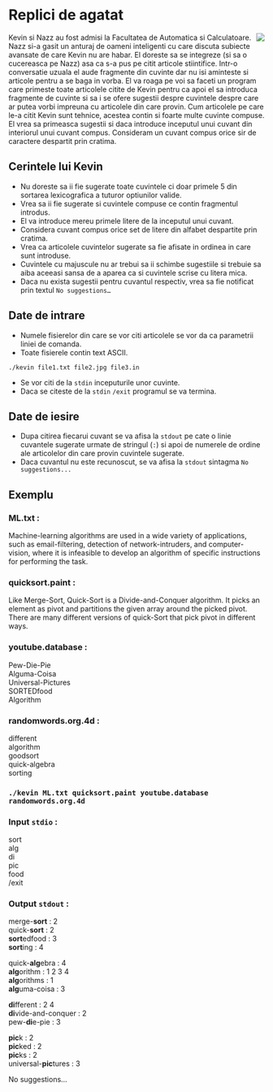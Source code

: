 # Replici de agatat
<img align="right" src="https://t00.deviantart.net/9IdCsNFyehXAeUgfS9PsBatjy6k=/fit-in/700x350/filters:fixed_height(100,100):origin()/pre00/5bc8/th/pre/f/2017/107/c/6/kevin_is_bored_by_sbolton123-daydh6a.png">
Kevin si Nazz au fost admisi la Facultatea de Automatica si Calculatoare. Nazz si-a gasit un anturaj de oameni inteligenti cu
care discuta subiecte avansate de care Kevin nu are habar. El doreste sa se integreze (si sa o cucereasca pe Nazz) asa ca s-a
pus pe citit articole stiintifice. Intr-o conversatie uzuala el aude fragmente din cuvinte dar nu isi aminteste si articole pentru a se baga in vorba. El va roaga pe voi sa faceti un program care primeste toate articolele citite de Kevin pentru ca
apoi el sa introduca fragmente de cuvinte si sa i se ofere sugestii despre cuvintele despre care ar putea vorbi impreuna cu
articolele din care provin.
Cum articolele pe care le-a citit Kevin sunt tehnice, acestea contin si foarte multe cuvinte compuse. El vrea sa primeasca
sugestii si daca introduce inceputul unui cuvant din interiorul unui cuvant compus. Consideram un cuvant compus orice sir de caractere
despartit prin cratima.

## Cerintele lui Kevin
  * Nu doreste sa ii fie sugerate toate cuvintele ci doar primele 5 din sortarea lexicografica a tuturor optiunilor valide.
  * Vrea sa ii fie sugerate si cuvintele compuse ce contin fragmentul introdus.
  * El va introduce mereu primele litere de la inceputul unui cuvant.
  * Considera cuvant compus orice set de litere din alfabet despartite prin cratima.
  * Vrea ca articolele cuvintelor sugerate sa fie afisate in ordinea in care sunt introduse.
  * Cuvintele cu majuscule nu ar trebui sa ii schimbe sugestiile si trebuie sa aiba aceeasi sansa de a aparea ca si cuvintele scrise cu litera mica.
  * Daca nu exista sugestii pentru cuvantul respectiv, vrea sa fie notificat prin textul `No suggestions…`

## Date de intrare
  * Numele fisierelor din care se vor citi articolele se vor da ca parametrii liniei de comanda.
  * Toate fisierele contin text ASCII.
  ```
  ./kevin file1.txt file2.jpg file3.in
  ```
  * Se vor citi de la `stdin` inceputurile unor cuvinte.
  * Daca se citeste de la `stdin` `/exit` programul se va termina.
  
## Date de iesire
  * Dupa citirea fiecarui cuvant se va afisa la `stdout` pe cate o linie cuvantele sugerate urmate de stringul (` : `) si apoi de numerele de ordine ale articolelor din care provin cuvintele sugerate.
  * Daca cuvantul nu este recunoscut, se va afisa la `stdout` sintagma `No suggestions...`
  
## Exemplu
### __ML.txt__ :
Machine-learning algorithms are used in a wide variety of applications, such as email-filtering, detection of network-intruders, and computer-vision, where it is infeasible to develop an algorithm of specific instructions for performing the task.

### __quicksort.paint__ : 
Like Merge-Sort, Quick-Sort is a Divide-and-Conquer algorithm. It picks an element as pivot and partitions the given array around the picked pivot. There are many different versions of quick-Sort that pick pivot in different ways.

### __youtube.database__ :
Pew-Die-Pie  
Alguma-Coisa  
Universal-Pictures  
SORTEDfood  
Algorithm  

### __randomwords.org.4d__ :
different  
algorithm  
goodsort  
quick-algebra  
sorting  

### `./kevin ML.txt quicksort.paint youtube.database randomwords.org.4d`
### __Input `stdio`__ :
sort  
alg  
di  
pic  
food  
/exit  

### __Output `stdout`__ :
merge-**sort** : 2  
quick-**sort** : 2  
**sort**edfood : 3  
**sort**ing : 4  

quick-**alg**ebra : 4  
**alg**orithm : 1 2 3 4  
**alg**orithms : 1  
**alg**uma-coisa : 3  

**di**fferent : 2 4  
**di**vide-and-conquer : 2  
pew-**di**e-pie : 3  
 
**pic**k : 2  
**pic**ked : 2  
**pic**ks : 2    
universal-**pic**tures : 3  
  
No suggestions...





